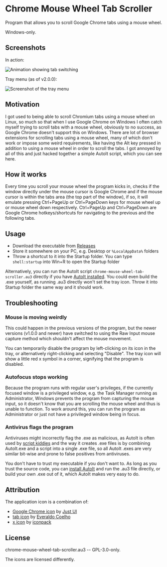 # Chrome Mouse Wheel Tab Scroller

Program that allows you to scroll Google Chrome tabs using a mouse wheel.

Windows-only.

## Screenshots

In action:

![Animation showing tab switching](https://i.imgur.com/UksPxCz.gif)

Tray menu (as of v2.0.0):

![Screenshot of the tray menu](https://i.imgur.com/eGOREZ6.png)

## Motivation

I got used to being able to scroll Chromium tabs using a mouse wheel on Linux, so much so that when I use Google Chrome on Windows I often catch myself trying to scroll tabs with a mouse wheel, obviously to no success, as Google Chrome doesn't support this on Windows.
There are lot of browser extensions for scrolling tabs using a mouse wheel, many of which don't work or impose some weird requirements, like having the Alt key pressed in addition to using a mouse wheel in order to scroll the tabs.
I got annoyed by all of this and just hacked together a simple AutoIt script, which you can see here.

## How it works

Every time you scroll your mouse wheel the program kicks in, checks if the window directly under the mouse cursor is Google Chrome and if the mouse cursor is within the tabs area (the top part of the window), if so, it will emulate pressing Ctrl+PageUp or Ctrl+PageDown keys for mouse wheel up or mouse wheel down respectively.
Ctrl+PageUp and Ctrl+PageDown are Google Chrome hotkeys/shortcuts for navigating to the previous and the following tabs.

## Usage

- Download the executable from [Releases](https://github.com/nurupo/chrome-mouse-wheel-tab-scroller/releases)
- Store it somewhere on your PC, e.g. Desktop or `%LocalAppData%` folders
- Throw a shortcut to it into the Startup folder. You can type `shell:startup` into Win+R to open the Startup folder

Alternatively, you can run the AutoIt script `chrome-mouse-wheel-tab-scroller.au3` directly if you have [AutoIt installed](https://www.autoitscript.com/site/autoit/downloads/). You could even build the .exe yourself, as running .au3 directly won't set the tray icon. Throw it into Startup folder the same way and it should work.

## Troubleshooting

### Mouse is moving weirdly

This could happen in the previous versions of the program, but the newer versions (v1.0.0 and newer) have switched to using the Raw Input mouse capture method which shouldn't affect the mouse movement.

You can temporarily disable the program by left-clicking on its icon in the tray, or alternatively right-clicking and selecting "Disable".
The tray icon will show a little red x symbol in a corner, signifying that the program is disabled.

### Autofocus stops working

Because the program runs with regular user's privileges, if the currently focused window is a privileged window, e.g. the Task Manager running as Administrator, Windows prevents the program from capturing the mouse input, so it doesn't know that you are scrolling the mouse wheel and thus is unable to function.
To work around this, you can run the program as Administrator or just not have a privileged window being in focus.

### Antivirus flags the program

Antiviruses might incorrectly flag  the .exe as malicious, as AutoIt is often used by [script kiddies](https://en.wikipedia.org/wiki/Script_kiddie) and the way it creates .exe files is by combining AutoIt.exe and a script into a single .exe file, so all AutoIt .exes are very similar bit-wise and prone to false positives from antiviruses.

You don't have to trust my executable if you don't want to.
As long as you trust the source code, you can [install AutoIt](https://www.autoitscript.com/site/autoit/downloads/) and run the .au3 file directly, or build your own .exe out of it, which AutoIt makes very easy to do.

## Attribution

The application icon is a combination of:

- [Google Chrome icon](https://www.iconfinder.com/icons/1298719/chrome_google_icon) by [Just UI](https://www.iconfinder.com/justui)
- [tab icon](https://www.iconfinder.com/icons/3256/tab_icon) by [Everaldo Coelho](http://www.everaldo.com/)
- [x icon](https://www.iconfinder.com/icons/1398917/circle_close_cross_delete_incorrect_invalid_x_icon) by [iconpack](https://www.iconfinder.com/iconpack)

## License

chrome-mouse-wheel-tab-scroller.au3 -- GPL-3.0-only.

The icons are licensed differently.
